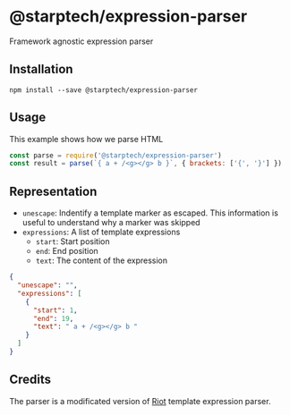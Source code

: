 # @starptech/expression-parser

Framework agnostic expression parser

## Installation

```
npm install --save @starptech/expression-parser
```

## Usage

This example shows how we parse HTML

```js
const parse = require('@starptech/expression-parser')
const result = parse(`{ a + /<g></g> b }`, { brackets: ['{', '}'] })
```

## Representation

- `unescape`: Indentify a template marker as escaped. This information is useful to understand why a marker was skipped
- `expressions`: A list of template expressions
  - `start`: Start position
  - `end`: End position
  - `text`: The content of the expression

```json
{
  "unescape": "",
  "expressions": [
    {
      "start": 1,
      "end": 19,
      "text": " a + /<g></g> b "
    }
  ]
}
```

## Credits

The parser is a modificated version of [Riot](https://github.com/riot/parser) template expression parser.
